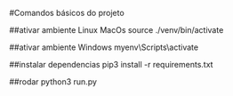 #Comandos básicos do projeto

##ativar ambiente Linux MacOs
source ./venv/bin/activate

##ativar ambiente Windows
myenv\Scripts\activate

##instalar dependencias
pip3 install -r requirements.txt

##rodar
python3 run.py